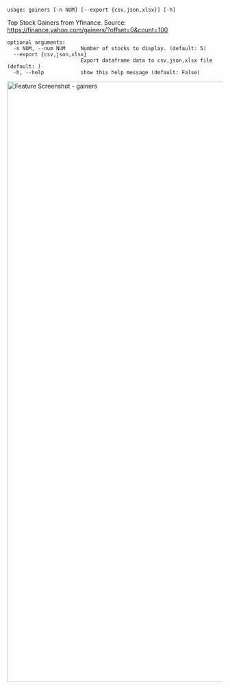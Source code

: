 ```
usage: gainers [-n NUM] [--export {csv,json,xlsx}] [-h]
```

Top Stock Gainers from Yfinance. Source: https://finance.yahoo.com/gainers/?offset=0&count=100

```
optional arguments:
  -n NUM, --num NUM     Number of stocks to display. (default: 5)
  --export {csv,json,xlsx}
                        Export dataframe data to csv,json,xlsx file (default: )
  -h, --help            show this help message (default: False)
```

<img width="1400" alt="Feature Screenshot - gainers" src="https://user-images.githubusercontent.com/85772166/140252133-b3311f16-d16a-4f22-8136-115329242f6f.png">
